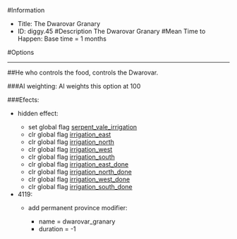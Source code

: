 #Information
 - Title: The Dwarovar Granary
 - ID: diggy.45
#Description
The Dwarovar Granary
#Mean Time to Happen:
Base time = 1 months

#Options

___
##He who controls the food, controls the Dwarovar.

###AI weighting:
AI weights this option at 100


###Efects:<ul><li>hidden effect:</li><ul><li>set global flag [serpent_vale_irrigation](../flags/serpent_vale_irrigation.md)</li><li>clr global flag [irrigation_east](../flags/irrigation_east.md)</li><li>clr global flag [irrigation_north](../flags/irrigation_north.md)</li><li>clr global flag [irrigation_west](../flags/irrigation_west.md)</li><li>clr global flag [irrigation_south](../flags/irrigation_south.md)</li><li>clr global flag [irrigation_east_done](../flags/irrigation_east_done.md)</li><li>clr global flag [irrigation_north_done](../flags/irrigation_north_done.md)</li><li>clr global flag [irrigation_west_done](../flags/irrigation_west_done.md)</li><li>clr global flag [irrigation_south_done](../flags/irrigation_south_done.md)</li></ul><li>4119:</li><ul><li>add permanent province modifier:</li><ul><li>name = dwarovar_granary</li><li>duration = -1</li></ul></ul></ul>
